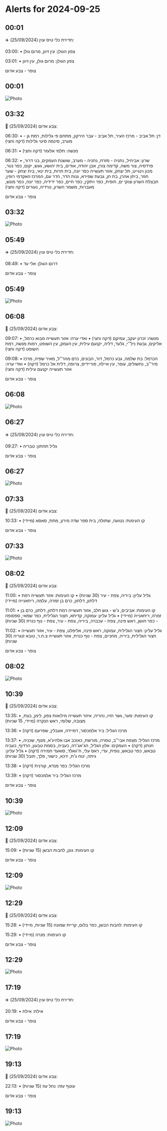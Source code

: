 # Alerts for 2024-09-25

## 00:01

✈️ חדירת כלי טיס עוין (25/09/2024):

03:00:
• צפון הגולן: עין זיוון, מרום גולן 

03:01:
• צפון הגולן: מרום גולן, עין זיוון 

צופר - צבע אדום

## 00:01

![Photo](images/26944.jpg)

## 03:32

🔴 צבע אדום (25/09/2024):

06:30:
• דן: תל אביב - מרכז העיר, תל אביב - עבר הירקון, מתחם פי גלילות, רמת גן - מערב, סינמה סיטי גלילות (דקה וחצי)

06:31:
• מנשה: תלמי אלעזר (דקה וחצי)

06:32:
• שרון: אביחיל, נתניה - מזרח, נתניה - מערב, שושנת העמקים, בני דרור, פרדסיה, צור משה, קדימה צורן, אבן יהודה, אודים, בית יהושע, געש, יקום, כפר נטר, מכון וינגייט, תל יצחק, אזור תעשייה כפר יונה, בית חרות, בית ינאי, בית יצחק - שער חפר, ביתן אהרן, בת חן, גבעת שפירא, גנות הדר, הדר עם, המרכז האקדמי רופין, חבצלת השרון וצוקי ים, חופית, כפר ויתקין, כפר חיים, כפר ידידיה, כפר יונה, כפר מונש, מעברות, משמר השרון, נורדיה, נעורים (דקה וחצי)

צופר - צבע אדום

## 03:32

![Photo](images/26954.jpg)

## 05:49

✈️ חדירת כלי טיס עוין (25/09/2024):

08:49:
• דרום הגולן: אלי עד 

צופר - צבע אדום

## 05:49

![Photo](images/26956.jpg)

## 06:08

🔴 צבע אדום (25/09/2024):

09:07:
• מנשה: זכרון יעקב, עמיקם (דקה וחצי)
• ואדי ערה: אזור תעשייה מבוא כרמל, אליקים, גבעת ניל''י, גלעד, דליה, יקנעם עילית, עין העמק, עין השופט, רמות מנשה, רמת השופט (דקה וחצי)

09:08:
• הכרמל: בת שלמה, גבע כרמל, דור, הבונים, כרם מהר''ל, מאיר שפיה, מרכז מיר''ב, נחשולים, עופר, עין איילה, פוריידיס, צרופה, דלית אל כרמל (דקה)
• ואדי ערה: אזור תעשייה יקנעם עילית (דקה וחצי)

צופר - צבע אדום

## 06:08

![Photo](images/26968.jpg)

## 06:27

✈️ חדירת כלי טיס עוין (25/09/2024):

09:27:
• גליל תחתון: טבריה 

צופר - צבע אדום

## 06:27

![Photo](images/26970.jpg)

## 07:33

🔴 צבע אדום (25/09/2024):

10:33:
• קו העימות: נטועה, שתולה, בית ספר שדה מירון, מתת, סאסא (מיידי)

צופר - צבע אדום

## 07:33

![Photo](images/26975.jpg)

## 08:02

🔴 צבע אדום (25/09/2024):

11:00:
• גליל עליון: ביריה, צפת - עיר (30 שניות)
• קו העימות: אזור תעשייה רמת דלתון, דלתון, כרם בן זמרה, עלמה, ריחאנייה (מיידי)

11:01:
• קו העימות: אביבים, ג'ש - גוש חלב, אזור תעשייה רמת דלתון, דלתון, כרם בן זמרה, ריחאנייה (מיידי)
• גליל עליון: עמוקה, קדיתא, חצור הגלילית, כפר שמאי, ספסופה - כפר חושן, ראש פינה, צפת - עכברה, ביריה, צפת - עיר, צפת - נוף כנרת (30 שניות)

11:02:
• גליל עליון: חצור הגלילית, עמוקה, ראש פינה, אליפלט, צפת - עיר, אזור תעשייה חצור הגלילית, ביריה, מחניים, צפת - נוף כנרת, אזור תעשייה צ.ח.ר, טובא זנגריה (30 שניות)

צופר - צבע אדום

## 08:02

![Photo](images/27010.jpg)

## 10:39

🔴 צבע אדום (25/09/2024):

13:35:
• קו העימות: סער, גשר הזיו, נהריה, איזור תעשייה מילואות צפון, לימן, בצת, מצובה, שלומי, ראש הנקרה (מיידי, 15 שניות)

13:36:
• מרכז הגליל: ביר אלמכסור, דמיידה, אעבלין, שפרעם (דקה)

13:37:
• מרכז הגליל: מצפה אבי''ב, טמרה, מורשת, כאוכב אבו אלהיג'א, מנוף, שכניה, חנתון (דקה)
• העמקים: אלון הגליל, חג'אג'רה, כעביה, בסמת טבעון, הרדוף, כעביה טבאש, כפר טבאש, נופית, עדי, ראס עלי, ח'וואלד, סואעד חמירה (דקה)
• גליל עליון: גיתה, ינוח ג'ת, ירכא, כישור, פלך, תובל (30 שניות)

13:38:
• מרכז הגליל: כפר מנדא, קורנית (דקה)

13:39:
• מרכז הגליל: ביר אלמכסור (דקה)

צופר - צבע אדום

## 10:39

![Photo](images/27036.jpg)

## 12:09

🔴 צבע אדום (25/09/2024):

15:09:
• קו העימות: גונן, להבות הבשן (15 שניות)

צופר - צבע אדום

## 12:09

![Photo](images/27038.jpg)

## 12:29

🔴 צבע אדום (25/09/2024):

15:28:
• קו העימות: להבות הבשן, כפר בלום, קריית שמונה (15 שניות, מיידי)

15:29:
• קו העימות: מנרה (מיידי)

צופר - צבע אדום

## 12:29

![Photo](images/27046.jpg)

## 17:19

✈️ חדירת כלי טיס עוין (25/09/2024):

20:19:
• אילת: אילת 

צופר - צבע אדום

## 17:19

![Photo](images/27048.jpg)

## 19:13

🔴 צבע אדום (25/09/2024):

22:13:
• עוטף עזה: נחל עוז (15 שניות)

צופר - צבע אדום

## 19:13

![Photo](images/27050.jpg)

